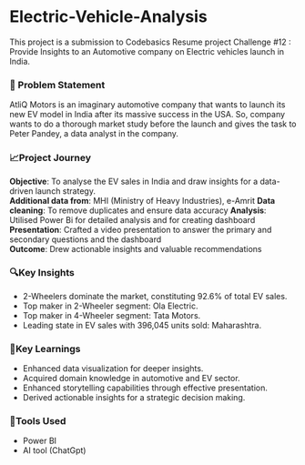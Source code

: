 # Electric-Vehicle-Analysis
This project is a submission to Codebasics Resume project Challenge #12 : Provide Insights to an Automotive company on Electric vehicles launch in India.
### 🧷 Problem Statement
AtliQ Motors is an imaginary automotive company that wants to launch its new EV model in India after its massive success in the USA. So, company wants to do a thorough market study before the launch and gives the task to Peter Pandey, a data analyst in the company.
### 📈Project Journey
**Objective**: To analyse the EV sales in India and draw insights for a data-driven launch strategy.  
**Additional data from**: MHI (Ministry of Heavy Industries), e-Amrit
**Data cleaning**: To remove duplicates and ensure data accuracy 
**Analysis**: Utilised Power Bi for detailed analysis and for creating dashboard  
**Presentation**: Crafted a video presentation to answer the primary and secondary questions and the dashboard  
**Outcome**: Drew actionable insights and valuable recommendations
### 🔍Key Insights
- 2-Wheelers dominate the market, constituting 92.6% of total EV sales.
- Top maker in 2-Wheeler segment: Ola Electric.
- Top maker in 4-Wheeler segment: Tata Motors.
- Leading state in EV sales with 396,045 units sold: Maharashtra.
### 🧠Key Learnings
- Enhanced data visualization for deeper insights.
- Acquired domain knowledge in automotive and EV sector.
- Enhanced storytelling capabilities through effective presentation.
- Derived actionable insights for a strategic decision making.
### 🔧Tools Used
- Power BI
- AI tool (ChatGpt)

